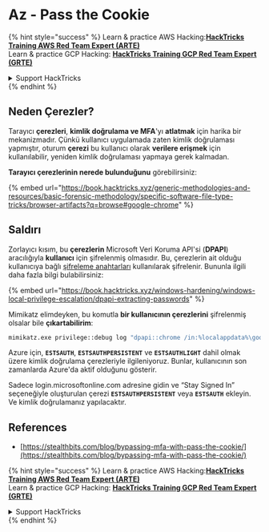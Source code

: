 # Az - Pass the Cookie

{% hint style="success" %}
Learn & practice AWS Hacking:<img src="../../../.gitbook/assets/image (1).png" alt="" data-size="line">[**HackTricks Training AWS Red Team Expert (ARTE)**](https://training.hacktricks.xyz/courses/arte)<img src="../../../.gitbook/assets/image (1).png" alt="" data-size="line">\
Learn & practice GCP Hacking: <img src="../../../.gitbook/assets/image (2).png" alt="" data-size="line">[**HackTricks Training GCP Red Team Expert (GRTE)**<img src="../../../.gitbook/assets/image (2).png" alt="" data-size="line">](https://training.hacktricks.xyz/courses/grte)

<details>

<summary>Support HackTricks</summary>

* Check the [**subscription plans**](https://github.com/sponsors/carlospolop)!
* **Join the** 💬 [**Discord group**](https://discord.gg/hRep4RUj7f) or the [**telegram group**](https://t.me/peass) or **follow** us on **Twitter** 🐦 [**@hacktricks\_live**](https://twitter.com/hacktricks\_live)**.**
* **Share hacking tricks by submitting PRs to the** [**HackTricks**](https://github.com/carlospolop/hacktricks) and [**HackTricks Cloud**](https://github.com/carlospolop/hacktricks-cloud) github repos.

</details>
{% endhint %}

## Neden Çerezler?

Tarayıcı **çerezleri**, **kimlik doğrulama ve MFA**'yı **atlatmak** için harika bir mekanizmadır. Çünkü kullanıcı uygulamada zaten kimlik doğrulaması yapmıştır, oturum **çerezi** bu kullanıcı olarak **verilere erişmek** için kullanılabilir, yeniden kimlik doğrulaması yapmaya gerek kalmadan.

**Tarayıcı çerezlerinin nerede bulunduğunu** görebilirsiniz:

{% embed url="https://book.hacktricks.xyz/generic-methodologies-and-resources/basic-forensic-methodology/specific-software-file-type-tricks/browser-artifacts?q=browse#google-chrome" %}

## Saldırı

Zorlayıcı kısım, bu **çerezlerin** Microsoft Veri Koruma API'si (**DPAPI**) aracılığıyla **kullanıcı** için şifrelenmiş olmasıdır. Bu, çerezlerin ait olduğu kullanıcıya bağlı [şifreleme anahtarları](https://book.hacktricks.xyz/windows-hardening/windows-local-privilege-escalation/dpapi-extracting-passwords) kullanılarak şifrelenir. Bununla ilgili daha fazla bilgi bulabilirsiniz:

{% embed url="https://book.hacktricks.xyz/windows-hardening/windows-local-privilege-escalation/dpapi-extracting-passwords" %}

Mimikatz elimdeyken, bu komutla **bir kullanıcının çerezlerini** şifrelenmiş olsalar bile **çıkartabilirim**:
```bash
mimikatz.exe privilege::debug log "dpapi::chrome /in:%localappdata%\google\chrome\USERDA~1\default\cookies /unprotect" exit
```
Azure için, **`ESTSAUTH`**, **`ESTSAUTHPERSISTENT`** ve **`ESTSAUTHLIGHT`** dahil olmak üzere kimlik doğrulama çerezleriyle ilgileniyoruz. Bunlar, kullanıcının son zamanlarda Azure'da aktif olduğunu gösterir.

Sadece login.microsoftonline.com adresine gidin ve “Stay Signed In” seçeneğiyle oluşturulan çerezi **`ESTSAUTHPERSISTENT`** veya **`ESTSAUTH`** ekleyin. Ve kimlik doğrulamanız yapılacaktır.

## References

* [https://stealthbits.com/blog/bypassing-mfa-with-pass-the-cookie/](https://stealthbits.com/blog/bypassing-mfa-with-pass-the-cookie/)

{% hint style="success" %}
Learn & practice AWS Hacking:<img src="../../../.gitbook/assets/image (1).png" alt="" data-size="line">[**HackTricks Training AWS Red Team Expert (ARTE)**](https://training.hacktricks.xyz/courses/arte)<img src="../../../.gitbook/assets/image (1).png" alt="" data-size="line">\
Learn & practice GCP Hacking: <img src="../../../.gitbook/assets/image (2).png" alt="" data-size="line">[**HackTricks Training GCP Red Team Expert (GRTE)**<img src="../../../.gitbook/assets/image (2).png" alt="" data-size="line">](https://training.hacktricks.xyz/courses/grte)

<details>

<summary>Support HackTricks</summary>

* Check the [**subscription plans**](https://github.com/sponsors/carlospolop)!
* **Join the** 💬 [**Discord group**](https://discord.gg/hRep4RUj7f) or the [**telegram group**](https://t.me/peass) or **follow** us on **Twitter** 🐦 [**@hacktricks\_live**](https://twitter.com/hacktricks\_live)**.**
* **Share hacking tricks by submitting PRs to the** [**HackTricks**](https://github.com/carlospolop/hacktricks) and [**HackTricks Cloud**](https://github.com/carlospolop/hacktricks-cloud) github repos.

</details>
{% endhint %}
